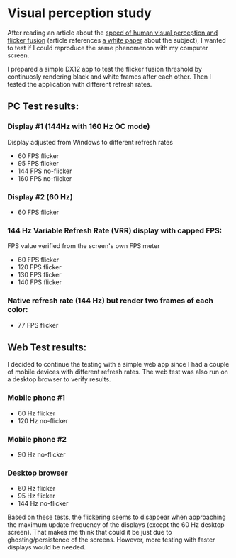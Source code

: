 # Visual perception study
After reading an article about the [speed of human visual perception and flicker fusion](https://www.hs.fi/tiede/art-2000010100592.html) (article references [a white paper](https://www.biorxiv.org/content/10.1101/2023.11.15.567175v1) about the subject), I wanted to test if I could reproduce the same phenomenon with my computer screen.

I prepared a simple DX12 app to test the flicker fusion threshold by continuosly rendering black and white frames after each other. Then I tested the application with different refresh rates.
## PC Test results:
### Display #1 (144Hz with 160 Hz OC mode)
Display adjusted from Windows to different refresh rates
- 60 FPS flicker
- 95 FPS flicker
- 144 FPS no-flicker
- 160 FPS no-flicker

### Display #2 (60 Hz)
- 60 FPS flicker

### 144 Hz Variable Refresh Rate (VRR) display with capped FPS:
FPS value verified from the screen's own FPS meter
- 60 FPS flicker
- 120 FPS flicker
- 130 FPS flicker
- 140 FPS flicker

### Native refresh rate (144 Hz) but render two frames of each color:
- 77 FPS flicker

## Web Test results:
I decided to continue the testing with a simple web app since I had a couple of mobile devices with different refresh rates. The web test was also run on a desktop browser to verify results.

### Mobile phone #1 
- 60 Hz flicker
- 120 Hz no-flicker

### Mobile phone #2
- 90 Hz no-flicker

### Desktop browser
- 60 Hz flicker
- 95 Hz flicker
- 144 Hz no-flicker

Based on these tests, the flickering seems to disappear when approaching the maximum update frequency of the displays (except the 60 Hz desktop screen). That makes me think that could it be just due to ghosting/persistence of the screens. However, more testing with faster displays would be needed.
